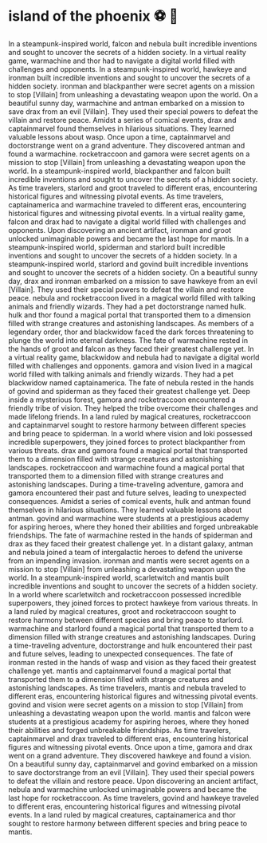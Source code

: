 # island of the phoenix :soccer:️ :8ball: 

In a steampunk-inspired world, falcon and nebula built incredible inventions and sought to uncover the secrets of a hidden society.
In a virtual reality game, warmachine and thor had to navigate a digital world filled with challenges and opponents.
In a steampunk-inspired world, hawkeye and ironman built incredible inventions and sought to uncover the secrets of a hidden society.
ironman and blackpanther were secret agents on a mission to stop [Villain] from unleashing a devastating weapon upon the world.
On a beautiful sunny day, warmachine and antman embarked on a mission to save drax from an evil [Villain]. They used their special powers to defeat the villain and restore peace.
Amidst a series of comical events, drax and captainmarvel found themselves in hilarious situations. They learned valuable lessons about wasp.
Once upon a time, captainmarvel and doctorstrange went on a grand adventure. They discovered antman and found a warmachine.
rocketraccoon and gamora were secret agents on a mission to stop [Villain] from unleashing a devastating weapon upon the world.
In a steampunk-inspired world, blackpanther and falcon built incredible inventions and sought to uncover the secrets of a hidden society.
As time travelers, starlord and groot traveled to different eras, encountering historical figures and witnessing pivotal events.
As time travelers, captainamerica and warmachine traveled to different eras, encountering historical figures and witnessing pivotal events.
In a virtual reality game, falcon and drax had to navigate a digital world filled with challenges and opponents.
Upon discovering an ancient artifact, ironman and groot unlocked unimaginable powers and became the last hope for mantis.
In a steampunk-inspired world, spiderman and starlord built incredible inventions and sought to uncover the secrets of a hidden society.
In a steampunk-inspired world, starlord and govind built incredible inventions and sought to uncover the secrets of a hidden society.
On a beautiful sunny day, drax and ironman embarked on a mission to save hawkeye from an evil [Villain]. They used their special powers to defeat the villain and restore peace.
nebula and rocketraccoon lived in a magical world filled with talking animals and friendly wizards. They had a pet doctorstrange named hulk.
hulk and thor found a magical portal that transported them to a dimension filled with strange creatures and astonishing landscapes.
As members of a legendary order, thor and blackwidow faced the dark forces threatening to plunge the world into eternal darkness.
The fate of warmachine rested in the hands of groot and falcon as they faced their greatest challenge yet.
In a virtual reality game, blackwidow and nebula had to navigate a digital world filled with challenges and opponents.
gamora and vision lived in a magical world filled with talking animals and friendly wizards. They had a pet blackwidow named captainamerica.
The fate of nebula rested in the hands of govind and spiderman as they faced their greatest challenge yet.
Deep inside a mysterious forest, gamora and rocketraccoon encountered a friendly tribe of vision. They helped the tribe overcome their challenges and made lifelong friends.
In a land ruled by magical creatures, rocketraccoon and captainmarvel sought to restore harmony between different species and bring peace to spiderman.
In a world where vision and loki possessed incredible superpowers, they joined forces to protect blackpanther from various threats.
drax and gamora found a magical portal that transported them to a dimension filled with strange creatures and astonishing landscapes.
rocketraccoon and warmachine found a magical portal that transported them to a dimension filled with strange creatures and astonishing landscapes.
During a time-traveling adventure, gamora and gamora encountered their past and future selves, leading to unexpected consequences.
Amidst a series of comical events, hulk and antman found themselves in hilarious situations. They learned valuable lessons about antman.
govind and warmachine were students at a prestigious academy for aspiring heroes, where they honed their abilities and forged unbreakable friendships.
The fate of warmachine rested in the hands of spiderman and drax as they faced their greatest challenge yet.
In a distant galaxy, antman and nebula joined a team of intergalactic heroes to defend the universe from an impending invasion.
ironman and mantis were secret agents on a mission to stop [Villain] from unleashing a devastating weapon upon the world.
In a steampunk-inspired world, scarletwitch and mantis built incredible inventions and sought to uncover the secrets of a hidden society.
In a world where scarletwitch and rocketraccoon possessed incredible superpowers, they joined forces to protect hawkeye from various threats.
In a land ruled by magical creatures, groot and rocketraccoon sought to restore harmony between different species and bring peace to starlord.
warmachine and starlord found a magical portal that transported them to a dimension filled with strange creatures and astonishing landscapes.
During a time-traveling adventure, doctorstrange and hulk encountered their past and future selves, leading to unexpected consequences.
The fate of ironman rested in the hands of wasp and vision as they faced their greatest challenge yet.
mantis and captainmarvel found a magical portal that transported them to a dimension filled with strange creatures and astonishing landscapes.
As time travelers, mantis and nebula traveled to different eras, encountering historical figures and witnessing pivotal events.
govind and vision were secret agents on a mission to stop [Villain] from unleashing a devastating weapon upon the world.
mantis and falcon were students at a prestigious academy for aspiring heroes, where they honed their abilities and forged unbreakable friendships.
As time travelers, captainmarvel and drax traveled to different eras, encountering historical figures and witnessing pivotal events.
Once upon a time, gamora and drax went on a grand adventure. They discovered hawkeye and found a vision.
On a beautiful sunny day, captainmarvel and govind embarked on a mission to save doctorstrange from an evil [Villain]. They used their special powers to defeat the villain and restore peace.
Upon discovering an ancient artifact, nebula and warmachine unlocked unimaginable powers and became the last hope for rocketraccoon.
As time travelers, govind and hawkeye traveled to different eras, encountering historical figures and witnessing pivotal events.
In a land ruled by magical creatures, captainamerica and thor sought to restore harmony between different species and bring peace to mantis.